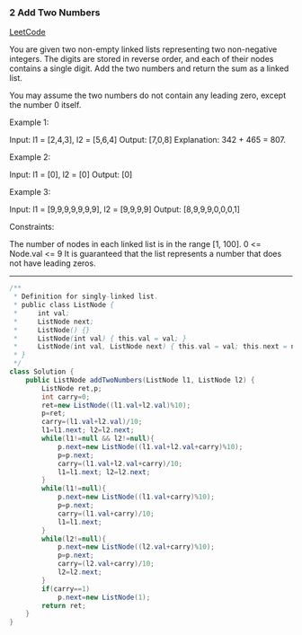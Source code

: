 ### 2 Add Two Numbers

[LeetCode](https://leetcode.com/problems/add-two-numbers/)

You are given two non-empty linked lists representing two non-negative integers. The digits are stored in reverse order, and each of their nodes contains a single digit. Add the two numbers and return the sum as a linked list.

You may assume the two numbers do not contain any leading zero, except the number 0 itself.

 

Example 1:


Input: l1 = [2,4,3], l2 = [5,6,4]
Output: [7,0,8]
Explanation: 342 + 465 = 807.

Example 2:

Input: l1 = [0], l2 = [0]
Output: [0]

Example 3:

Input: l1 = [9,9,9,9,9,9,9], l2 = [9,9,9,9]
Output: [8,9,9,9,0,0,0,1]
 

Constraints:

The number of nodes in each linked list is in the range [1, 100].
0 <= Node.val <= 9
It is guaranteed that the list represents a number that does not have leading zeros.

---


~~~java
/**
 * Definition for singly-linked list.
 * public class ListNode {
 *     int val;
 *     ListNode next;
 *     ListNode() {}
 *     ListNode(int val) { this.val = val; }
 *     ListNode(int val, ListNode next) { this.val = val; this.next = next; }
 * }
 */
class Solution {
    public ListNode addTwoNumbers(ListNode l1, ListNode l2) {
        ListNode ret,p;
        int carry=0;
        ret=new ListNode((l1.val+l2.val)%10);
        p=ret;
        carry=(l1.val+l2.val)/10;
        l1=l1.next; l2=l2.next;
        while(l1!=null && l2!=null){
            p.next=new ListNode((l1.val+l2.val+carry)%10);
            p=p.next;
            carry=(l1.val+l2.val+carry)/10;
            l1=l1.next; l2=l2.next;
        }
        while(l1!=null){
            p.next=new ListNode((l1.val+carry)%10);
            p=p.next;
            carry=(l1.val+carry)/10;
            l1=l1.next;
        }
        while(l2!=null){
            p.next=new ListNode((l2.val+carry)%10);
            p=p.next;
            carry=(l2.val+carry)/10;
            l2=l2.next;
        }
        if(carry==1)
            p.next=new ListNode(1);
        return ret;
    }
}
~~~